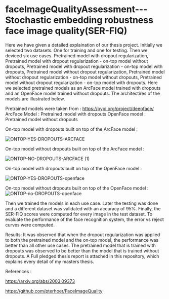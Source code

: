 # faceImageQualityAssessment---Stochastic embedding robustness face image quality(SER-FIQ)
Here we have given a detailed explaination of our thesis project.
Initially we selected two datasets. One for training and one for testing. Then we deviced six use cases. Pretrained model with dropout regularization, Pretrained model with dropout regularization - on-top model without dropouts, Pretrained model with dropout regularization - on-top model with dropouts, Pretrained model without dropout regularization, Pretrained model without dropout regularization - on-top model without dropouts, Pretrained model without dropout regularization - on-top model with dropouts. Here we selected pretrained models as an ArcFace model trained with dropouts and an OpenFace model trained without dropouts. The architectires of the models are illustrated below. 

Pretrained models were taken from : https://pypi.org/project/deepface/
ArcFace Model : Pretrained model with dropouts
OpenFace model : Pretrained model without dropouts

On-top model with dropouts built on top of the ArcFace model :


![ONTOP-YES-DROPOUTS-ARCFACE](https://github.com/krishnappa90/faceImageQualityAssessment---SERFIQ/assets/169172827/2e33edef-a4a2-4159-97c0-ec525a3a2e79)





On-top model without dropouts built on top of the ArcFace model :


![ONTOP-NO-DROPOUTS-ARCFACE (1)](https://github.com/krishnappa90/faceImageQualityAssessment---SERFIQ/assets/169172827/c3861bef-6043-49c5-b139-1bfc0e24c749)





On-top model with dropouts built on top of the OpenFace model :


![ONTOP-YES-DROPOUTS-openface](https://github.com/krishnappa90/faceImageQualityAssessment---SERFIQ/assets/169172827/7f4fd739-bef0-4d27-936d-0ea00d06e862)

On-top model without dropouts built on top of the OpenFace model :
![ONTOP-no-DROPOUTS-openface](https://github.com/krishnappa90/faceImageQualityAssessment---SERFIQ/assets/169172827/1895e340-ede7-4195-81bb-369fd223712c)

Then we trained the models in each use case. Later the testing was done and a different dataset was validated with an accuracy of 95%. Finally, the SER-FIQ scores were computed for every image in the test dataset. To evaluate the performance of the face recognition system, the error vs reject curves were computed.


Results: It was observed that when the dropout regularization was applied to both the pretrained model and the on-top model, the performance was better than all other use cases. The pretrained model that is trained with dropouts was observed to be better than the model that is trained without dropouts. A Full pledged thesis report is attached in this repository, which explains every detail of my masters thesis.



References :




https://arxiv.org/abs/2003.09373




https://github.com/pterhoer/FaceImageQuality
